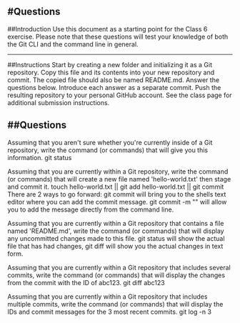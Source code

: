 #Questions
---

##Introduction
Use this document as a starting point for the Class 6 exercise. Please note that these questions will test your knowledge of both the Git CLI and the command line in general.

---
##Instructions
Start by creating a new folder and initializing it as a Git repository.
Copy this file and its contents into your new repository and commit. The copied file should also be named README.md.
Answer the questions below. Introduce each answer as a separate commit.
Push the resulting repository to your personal GitHub account.
See the class page for additional submission instructions.

##Questions
---
Assuming that you aren't sure whether you're currently inside of a Git repository, write the command (or commands) that will give you this information.
git status

Assuming that you are currently within a Git repository, write the command (or commands) that will create a new file named 'hello-world.txt' then stage and commit it.
touch hello-world.txt || git add hello-world.txt || git commit 
There are 2 ways to go forward: git commit will bring you to the shells text editor where you can add the commit message.
git commit -m "" will allow you to add the message directly from the command line.

Assuming that you are currently within a Git repository that contains a file named 'README.md', write the command (or commands) that will display any uncommitted changes made to this file.
git status will show the actual file that has had changes, git diff will show you the actual changes in text form.

Assuming that you are currently within a Git repository that includes several commits, write the command (or commands) that will display the changes from the commit with the ID of abc123.
git diff abc123

Assuming that you are currently within a Git repository that includes multiple commits, write the command (or commands) that will display the IDs and commit messages for the 3 most recent commits.
git log -n 3
